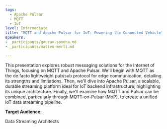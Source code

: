 ```yaml
---
tags:
  - Apache Pulsar
  - MQTT
  - IoT
level: Intermediate
title: "MQTT and Apache Pulsar for IoT: Powering the Connected Vehicle"
speakers:
- _participants/gaurav-saxena.md
- _participants/matteo-merli.md

---
```

This presentation explores robust messaging solutions for the Internet of Things, focusing on MQTT and Apache Pulsar.  We'll begin with MQTT as the de facto lightweight pub/sub protocol for edge communication, detailing its strengths and limitations. Then, we'll dive into Apache Pulsar, a scalable, durable streaming platform ideal for IoT backend infrastructure, highlighting its unique architecture. Finally, we'll examine how MQTT and Pulsar can be combined, particularly through MQTT-on-Pulsar (MoP), to create a unified IoT data streaming pipeline.

**Target Audience:**

Data Streaming Architects
